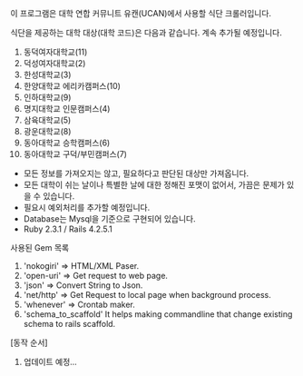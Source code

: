 이 프로그램은 대학 연합 커뮤니트 유캔(UCAN)에서 사용할 식단 크롤러입니다.

식단을 제공하는 대학 대상(대학 코드)은 다음과 같습니다. 계속 추가될 예정입니다.

1. 동덕여자대학교(11)
2. 덕성여자대학교(2)
3. 한성대학교(3)
4. 한양대학교 에리카캠퍼스(10)
5. 인하대학교(9)
6. 명지대학교 인문캠퍼스(4)
7. 삼육대학교(5)
8. 광운대학교(8)
9. 동아대학교 승학캠퍼스(6)
10. 동아대학교 구덕/부민캠퍼스(7)

- 모든 정보를 가져오지는 않고, 필요하다고 판단된 대상만 가져옵니다.
- 모든 대학이 쉬는 날이나 특별한 날에 대한 정해진 포맷이 없어서, 가끔은 문제가 있을 수 있습니다.
- 필요시 예외처리를 추가할 예정입니다.
- Database는 Mysql을 기준으로 구현되어 있습니다.
- Ruby 2.3.1 / Rails 4.2.5.1

사용된 Gem 목록

1. 'nokogiri' => HTML/XML Paser.
2. 'open-uri' => Get request to web page.
3. 'json'	  => Convert String to Json.
4. 'net/http' => Get Request to local page when background process.
5. 'whenever' => Crontab maker.
6. 'schema_to_scaffold' It helps making commandline that change existing schema to rails scaffold.

[동작 순서]
1. 업데이트 예정...